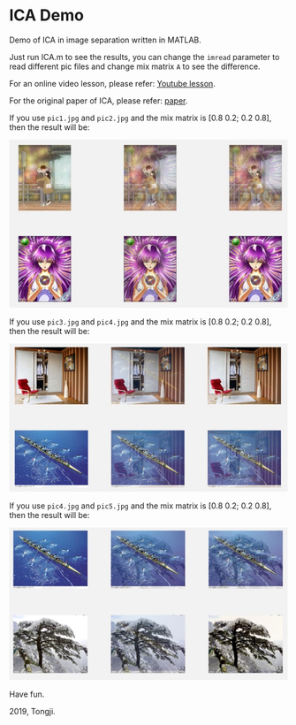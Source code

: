 # ICA Demo

Demo of ICA in image separation written in MATLAB.

Just run ICA.m to see the results, you can change the `imread` parameter to read different pic files and change mix matrix `A` to see the difference.

For an online video lesson, please refer: [Youtube lesson](https://www.youtube.com/watch?v=_e4SN4TWlgY).

For the original paper of ICA, please refer: [paper](ICA_Tutorial.pdf).

If you use `pic1.jpg` and `pic2.jpg` and the mix matrix is [0.8 0.2; 0.2 0.8], then the result will be:

![result1](result1.jpg)

If you use `pic3.jpg` and `pic4.jpg` and the mix matrix is [0.8 0.2; 0.2 0.8], then the result will be:

![result2](result2.jpg)

If you use `pic4.jpg` and `pic5.jpg` and the mix matrix is [0.8 0.2; 0.2 0.8], then the result will be:

![result3](result3.jpg)

Have fun.

2019, Tongji.
